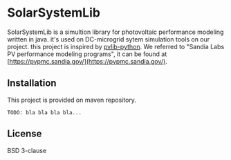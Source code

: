 SolarSystemLib
==============
SolarSystemLib is a simultion library for photovoltaic performance modeling written in java.
it's used on DC-microgrid sytem simulation tools on our project.
this project is inspired by [pvlib-python](https://github.com/pvlib/pvlib-python).
We referred to "Sandia Labs PV performance modeling programs", it can be found at [https://pvpmc.sandia.gov/](https://pvpmc.sandia.gov/).

Installation
------------
This project is provided on maven repository.

```text
TODO: bla bla bla bla...
```

License
-------

BSD 3-clause
